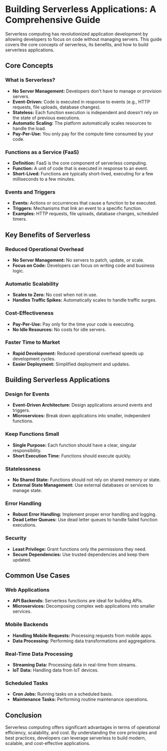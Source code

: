# Building Serverless Applications: A Comprehensive Guide

Serverless computing has revolutionized application development by allowing developers to focus on code without managing servers. This guide covers the core concepts of serverless, its benefits, and how to build serverless applications.

## Core Concepts

### What is Serverless?

* **No Server Management:** Developers don't have to manage or provision servers.
* **Event-Driven:** Code is executed in response to events (e.g., HTTP requests, file uploads, database changes).
* **Stateless:** Each function execution is independent and doesn't rely on the state of previous executions.
* **Automatic Scaling:** The platform automatically scales resources to handle the load.
* **Pay-Per-Use:** You only pay for the compute time consumed by your code.

### Functions as a Service (FaaS)

* **Definition:** FaaS is the core component of serverless computing.
* **Function:** A unit of code that is executed in response to an event.
* **Short-Lived:** Functions are typically short-lived, executing for a few milliseconds to a few minutes.

### Events and Triggers

* **Events:** Actions or occurrences that cause a function to be executed.
* **Triggers:** Mechanisms that link an event to a specific function.
* **Examples:** HTTP requests, file uploads, database changes, scheduled timers.

## Key Benefits of Serverless

### Reduced Operational Overhead

* **No Server Management:** No servers to patch, update, or scale.
* **Focus on Code:** Developers can focus on writing code and business logic.

### Automatic Scalability

* **Scales to Zero:** No cost when not in use.
* **Handles Traffic Spikes:** Automatically scales to handle traffic surges.

### Cost-Effectiveness

* **Pay-Per-Use:** Pay only for the time your code is executing.
* **No Idle Resources:** No costs for idle servers.

### Faster Time to Market

* **Rapid Development:** Reduced operational overhead speeds up development cycles.
* **Easier Deployment:** Simplified deployment and updates.

## Building Serverless Applications

### Design for Events

* **Event-Driven Architecture:** Design applications around events and triggers.
* **Microservices:** Break down applications into smaller, independent functions.

### Keep Functions Small

* **Single Purpose:** Each function should have a clear, singular responsibility.
* **Short Execution Time:** Functions should execute quickly.

### Statelessness

* **No Shared State:** Functions should not rely on shared memory or state.
* **External State Management:** Use external databases or services to manage state.

### Error Handling

* **Robust Error Handling:** Implement proper error handling and logging.
* **Dead Letter Queues:** Use dead letter queues to handle failed function executions.

### Security

* **Least Privilege:** Grant functions only the permissions they need.
* **Secure Dependencies:** Use trusted dependencies and keep them updated.

## Common Use Cases

### Web Applications

* **API Backends:** Serverless functions are ideal for building APIs.
* **Microservices:** Decomposing complex web applications into smaller services.

### Mobile Backends

* **Handling Mobile Requests:** Processing requests from mobile apps.
* **Data Processing:** Performing data transformations and aggregations.

### Real-Time Data Processing

* **Streaming Data:** Processing data in real-time from streams.
* **IoT Data:** Handling data from IoT devices.

### Scheduled Tasks

* **Cron Jobs:** Running tasks on a scheduled basis.
* **Maintenance Tasks:** Performing routine maintenance operations.

## Conclusion

Serverless computing offers significant advantages in terms of operational efficiency, scalability, and cost. By understanding the core principles and best practices, developers can leverage serverless to build modern, scalable, and cost-effective applications.
